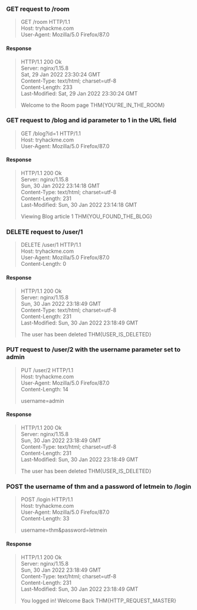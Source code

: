 ### GET request to /room
> GET /room HTTP/1.1  
> Host: tryhackme.com  
> User-Agent: Mozilla/5.0 Firefox/87.0
#### Response
> HTTP/1.1 200 Ok  
> Server: nginx/1.15.8  
> Sat, 29 Jan 2022 23:30:24 GMT  
> Content-Type: text/html; charset=utf-8  
> Content-Length: 233  
> Last-Modified: Sat, 29 Jan 2022 23:30:24 GMT    
> <html>  
> <head>  
> <title>TryHackMe</title>  
> </head>  
> <body>  
> Welcome to the Room page THM{YOU'RE_IN_THE_ROOM}  
> </body>  
> </html>  
### GET request to /blog and id parameter to 1 in the URL field
> GET /blog?id=1 HTTP/1.1  
> Host: tryhackme.com  
> User-Agent: Mozilla/5.0 Firefox/87.0  
#### Response
> HTTP/1.1 200 Ok  
> Server: nginx/1.15.8  
> Sun, 30 Jan 2022 23:14:18 GMT  
> Content-Type: text/html; charset=utf-8  
> Content-Length: 231  
> Last-Modified: Sun, 30 Jan 2022 23:14:18 GMT  
> <html>  
> <head>  
> <title>TryHackMe</title>  
> </head>  
> <body>  
> Viewing Blog article 1 THM{YOU_FOUND_THE_BLOG}  
> </body>  
> </html>  
### DELETE request to /user/1
> DELETE /user/1 HTTP/1.1  
> Host: tryhackme.com  
> User-Agent: Mozilla/5.0 Firefox/87.0  
> Content-Length: 0  
#### Response
> HTTP/1.1 200 Ok  
> Server: nginx/1.15.8  
> Sun, 30 Jan 2022 23:18:49 GMT  
> Content-Type: text/html; charset=utf-8  
> Content-Length: 231  
> Last-Modified: Sun, 30 Jan 2022 23:18:49 GMT  
> <html>  
> <head>  
> <title>TryHackMe</title>  
> </head>  
> <body>  
> The user has been deleted THM{USER_IS_DELETED}  
> </body>  
> </html>  
### PUT request to /user/2 with the username parameter set to admin
> PUT /user/2 HTTP/1.1  
> Host: tryhackme.com  
> User-Agent: Mozilla/5.0 Firefox/87.0  
> Content-Length: 14  
>   
> username=admin  
#### Response
> HTTP/1.1 200 Ok  
> Server: nginx/1.15.8  
> Sun, 30 Jan 2022 23:18:49 GMT  
> Content-Type: text/html; charset=utf-8  
> Content-Length: 231  
> Last-Modified: Sun, 30 Jan 2022 23:18:49 GMT  
> <html>  
> <head>  
> <title>TryHackMe</title>  
> </head>  
> <body>  
> The user has been deleted THM{USER_IS_DELETED}  
> </body>  
> </html>  
### POST the username of thm and a password of letmein to /login
> POST /login HTTP/1.1  
> Host: tryhackme.com  
> User-Agent: Mozilla/5.0 Firefox/87.0  
> Content-Length: 33  
>   
> username=thm&password=letmein  
#### Response
> HTTP/1.1 200 Ok  
> Server: nginx/1.15.8  
> Sun, 30 Jan 2022 23:18:49 GMT  
> Content-Type: text/html; charset=utf-8  
> Content-Length: 231  
> Last-Modified: Sun, 30 Jan 2022 23:18:49 GMT  
> <html>  
> <head>  
> <title>TryHackMe</title>  
> </head>  
> <body>  
> You logged in! Welcome Back THM{HTTP_REQUEST_MASTER}  
> </body>  
> </html>  
